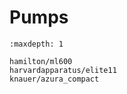 # Pumps

```{toctree}
:maxdepth: 1

hamilton/ml600
harvardapparatus/elite11
knauer/azura_compact

```
